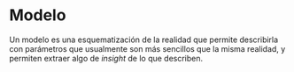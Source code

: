 # Modelo

Un modelo es una esquematización de la realidad que permite describirla con parámetros que usualmente son más sencillos que la misma realidad, y permiten extraer algo de *insight* de lo que describen.
